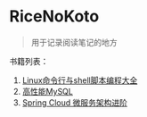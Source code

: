 # RiceNoKoto
> 用于记录阅读笔记的地方

书籍列表：
1. [Linux命令行与shell脚本编程大全](Linux_command_line_and_shell_scripting_bible,3E/README.md)
2. [高性能MySQL]()
3. [Spring Cloud 微服务架构进阶]()
